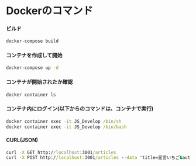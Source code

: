 # Dockerのコマンド

#### ビルド

```cmd
docker-compose build
```

#### コンテナを作成して開始

```cmd
docker-compose up -d
```

#### コンテナが開始されたか確認

```cmd
docker container ls
```

#### コンテナ内にログイン(以下からのコマンドは、コンテナで実行)

```cmd
docker container exec -it JS_Develop /bin/sh
docker container exec -it JS_Develop /bin/bash
```

#### CURL(JSON)

```cmd
curl -X GET http://localhost:3001/articles
curl -X POST http://localhost:3001/articles --data 'title=星宮いちご&author=星宮らいち'
```
